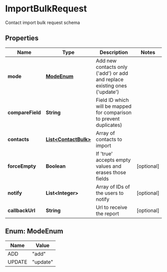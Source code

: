 

# ImportBulkRequest

Contact import bulk request schema
## Properties

Name | Type | Description | Notes
------------ | ------------- | ------------- | -------------
**mode** | [**ModeEnum**](#ModeEnum) | Add new contacts only (&#39;add&#39;) or add and replace existing ones (&#39;update&#39;) | 
**compareField** | **String** | Field ID which will be mapped for comparison to prevent duplicates) | 
**contacts** | [**List&lt;ContactBulk&gt;**](ContactBulk.md) | Array of contacts to import | 
**forceEmpty** | **Boolean** | If &#39;true&#39; accepts empty values and erases those fields |  [optional]
**notify** | **List&lt;Integer&gt;** | Array of IDs of the users to notify |  [optional]
**callbackUrl** | **String** | Url to receive the report |  [optional]



## Enum: ModeEnum

Name | Value
---- | -----
ADD | &quot;add&quot;
UPDATE | &quot;update&quot;



